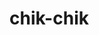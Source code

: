 # chik-chik

[Макет]: https://www.figma.com/file/OeGwXCiT0ZrKIcGQpWE7hg/chik-chik-(Intensive)?node-id=0-1&t=G8X7oyBxS9qtg0rC-0